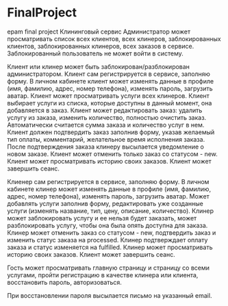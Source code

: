 # FinalProject
epam final project
Клининговый сервис
Администратор может просматривать список всех клиентов, всех клинеров, заблокированных клиентов,
заблокированных клинеров, всех заказов в сервисе. 
Заблокированный пользователь не может войти в систему.

Клиент или клинер может быть заблокирован/разблокирован администратором. 
Клиент сам регистрируется в сервисе, заполняю форму.
В личном кабинете клиент может изменять данные в профиле (имя, фамилию, адрес, номер телефона), изменять пароль, загрузить аватар.
Клиент может просматривать услуги всех клинеров. 
Клиент выбирает услуги из списка, которые доступны в данный момент, она добавляется в заказ.
Клиент может редактировать заказ: удалить услугу из заказа, изменить количество, полностью очистить заказ.
Автоматически считается сумма заказа и количество услуг в нем. 
Клиент должен подтвердить заказ заполнив форму, указав желаемый тип оплаты, комментарий, желательное время исполнения заказа.
После подтверждения заказа клинеру высылается уведомление о новом заказе.
Клиент может отменить только заказ со статусом - new.
Клиент может просматривать историю своих заказов.
Клиент может завершить сеанс.

Клиенер сам регистрируется в сервисе, заполняю форму.
В личном кабинете клинер может изменять данные в профиле (имя, фамилию, адрес, номер телефона), изменять пароль, загрузить аватар.
Может добавлять услуги заполнив форму, редактировать уже созданные услуги (изменять название, тип, цену, описание, количество).
Клинер может заблокировать услугу и ее нельзя будет заказать, может разблокировать услугу, чтобы она была опять доступна для заказа.
Клинер может отменить заказ со статусом - new, подтвердить заказ и изменить статус заказа на processed.
Клинер подтверждает оплату заказа и статус изменяется на fulfilled.
Клинер может просматривать историю своих заказов.
Клиент может завершить сеанс.

Гость может просматривать главную страницу и страницу со всеми услугами, пройти регистрацию в качестве клинера или клиента,
восстановить пароль, авторизоваться.

При восстановлении пароля высылается письмо на указанный email.

